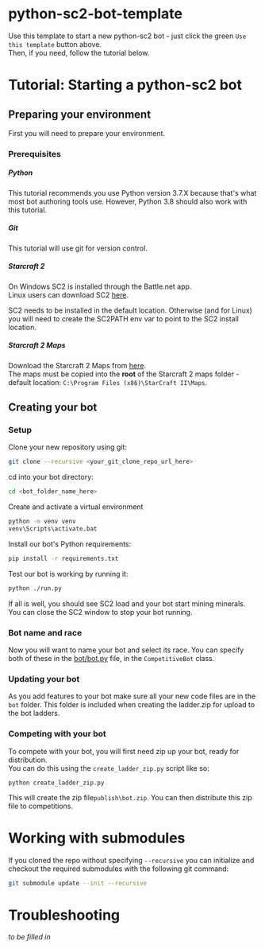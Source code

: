 # python-sc2-bot-template

Use this template to start a new python-sc2 bot - just click the green `Use this template` button above.  
Then, if you need, follow the tutorial below.  

# Tutorial: Starting a python-sc2 bot

## Preparing your environment

First you will need to prepare your environment.

### Prerequisites

##### Python

This tutorial recommends you use Python version 3.7.X because that's what most bot authoring tools use.
However, Python 3.8 should also work with this tutorial.

##### Git

This tutorial will use git for version control.

##### Starcraft 2

On Windows SC2 is installed through the Battle.net app.  
Linux users can download SC2 [here](https://github.com/Blizzard/s2client-proto#downloads).

SC2 needs to be installed in the default location. Otherwise (and for Linux) you will need to create the SC2PATH env var to point to the SC2 install location.

##### Starcraft 2 Maps

Download the Starcraft 2 Maps from [here](https://github.com/Blizzard/s2client-proto#downloads).  
The maps must be copied into the **root** of the Starcraft 2 maps folder - default location: `C:\Program Files (x86)\StarCraft II\Maps`.

## Creating your bot
### Setup
Clone your new repository using git:
```bash
git clone --recursive <your_git_clone_repo_url_here>
```
cd into your bot directory:
```bash
cd <bot_folder_name_here>
```
Create and activate a virtual environment
```bash
python -m venv venv
venv\Scripts\activate.bat
```
Install our bot's Python requirements:
```bash
pip install -r requirements.txt
```
Test our bot is working by running it:
```bash
python ./run.py
```
If all is well, you should see SC2 load and your bot start mining minerals.  
You can close the SC2 window to stop your bot running. 


### Bot name and race

Now you will want to name your bot and select its race.
You can specify both of these in the [bot/bot.py](bot/bot.py) file, in the `CompetitiveBot` class.

### Updating your bot

As you add features to your bot make sure all your new code files are in the `bot` folder. This folder is included when creating the ladder.zip for upload to the bot ladders.

### Competing with your bot

To compete with your bot, you will first need zip up your bot, ready for distribution.   
You can do this using the `create_ladder_zip.py` script like so:
```
python create_ladder_zip.py
```
This will create the zip file`publish\bot.zip`.
You can then distribute this zip file to competitions.

# Working with submodules

If you cloned the repo without specifying `--recursive` you can initialize and checkout
the required submodules with the following git command:

```bash
git submodule update --init --recursive
```

# Troubleshooting

_to be filled in_